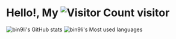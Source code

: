 # Hello!, My ![Visitor Count](https://profile-counter.glitch.me/bin9li/count.svg) visitor

![bin9li's GitHub stats](https://github-readme-stats.vercel.app/api?username=bin9li&show_icons=true&line_height=21)
![bin9li's Most used languages](https://github-readme-stats-git-masterrstaa-rickstaa.vercel.app/api/top-langs/?username=bin9li&hide_title=true&hide_border=true&layout=compact&langs_count=6")

<!-- <div align="center" >
<img height="137px" src="https://github-readme-stats-git-masterrstaa-rickstaa.vercel.app/api?username=bin9li&hide_title=true&hide_border=true&show_icons=true&line_height=21" />
<img height="137px" src=" /><br><br>
</div> -->
